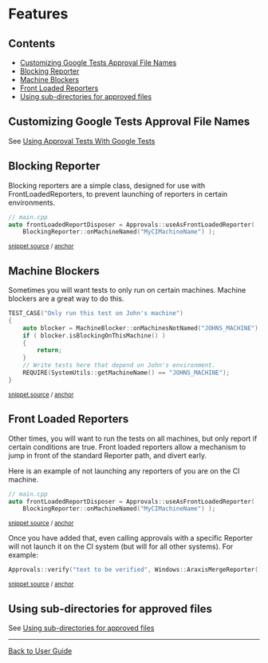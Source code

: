 <!--
GENERATED FILE - DO NOT EDIT
This file was generated by [MarkdownSnippets](https://github.com/SimonCropp/MarkdownSnippets).
Source File: /doc/mdsource/Features.source.md
To change this file edit the source file and then execute ./run_markdown_templates.sh.
-->

<a id="top"></a>

# Features



<!-- toc -->
## Contents

  * [Customizing Google Tests Approval File Names](#customizing-google-tests-approval-file-names)
  * [Blocking Reporter](#blocking-reporter)
  * [Machine Blockers](#machine-blockers)
  * [Front Loaded Reporters](#front-loaded-reporters)
  * [Using sub-directories for approved files](#using-sub-directories-for-approved-files)
<!-- endtoc -->


## Customizing Google Tests Approval File Names

See [Using Approval Tests With Google Tests](/doc/UsingGoogleTests.md#customizing-google-tests-approval-file-names)

## Blocking Reporter

Blocking reporters are a simple class, designed for use with FrontLoadedReporters, to prevent launching of reporters in certain environments.

<!-- snippet: do_not_report_on_ci -->
<a id='snippet-do_not_report_on_ci'/></a>
```cpp
// main.cpp
auto frontLoadedReportDisposer = Approvals::useAsFrontLoadedReporter(
    BlockingReporter::onMachineNamed("MyCIMachineName") );
```
<sup>[snippet source](/examples/googletest_existing_main/main.cpp#L19-L23) / [anchor](#snippet-do_not_report_on_ci)</sup>
<!-- endsnippet -->

## Machine Blockers

Sometimes you will want tests to only run on certain machines. Machine blockers are a great way to do this.

<!-- snippet: machine_specific_test_runner -->
<a id='snippet-machine_specific_test_runner'/></a>
```cpp
TEST_CASE("Only run this test on John's machine")
{
    auto blocker = MachineBlocker::onMachinesNotNamed("JOHNS_MACHINE");
    if ( blocker.isBlockingOnThisMachine() )
    {
        return;
    }
    // Write tests here that depend on John's environment.
    REQUIRE(SystemUtils::getMachineName() == "JOHNS_MACHINE");
}
```
<sup>[snippet source](/ApprovalTests_Catch2_Tests/utilities/MachineBlockerTests.cpp#L21-L32) / [anchor](#snippet-machine_specific_test_runner)</sup>
<!-- endsnippet -->

## Front Loaded Reporters

Other times, you will want to run the tests on all machines, but only report if certain conditions are true. Front loaded reporters allow a mechanism to jump in front of the standard Reporter path, and divert early.

Here is an example of not launching any reporters of you are on the CI machine.

<!-- snippet: do_not_report_on_ci -->
<a id='snippet-do_not_report_on_ci'/></a>
```cpp
// main.cpp
auto frontLoadedReportDisposer = Approvals::useAsFrontLoadedReporter(
    BlockingReporter::onMachineNamed("MyCIMachineName") );
```
<sup>[snippet source](/examples/googletest_existing_main/main.cpp#L19-L23) / [anchor](#snippet-do_not_report_on_ci)</sup>
<!-- endsnippet -->

Once you have added that, even calling approvals with a specific Reporter will not launch it on the CI system (but will for all other systems). For example:

<!-- snippet: basic_approval_with_reporter -->
<a id='snippet-basic_approval_with_reporter'/></a>
```cpp
Approvals::verify("text to be verified", Windows::AraxisMergeReporter());
```
<sup>[snippet source](/examples/googletest_existing_main/GoogleTestApprovalsTests.cpp#L11-L13) / [anchor](#snippet-basic_approval_with_reporter)</sup>
<!-- endsnippet -->

## Using sub-directories for approved files

See [Using sub-directories for approved files](/doc/Configuration.md#using-sub-directories-for-approved-files)


---

[Back to User Guide](/doc/README.md#top)
